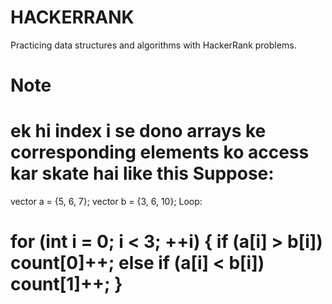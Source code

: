 # HACKERRANK
 Practicing data structures and algorithms with HackerRank problems.
# Note
 ek hi index i se dono arrays ke corresponding elements ko access kar skate hai like this
 Suppose:
=================
vector<int> a = {5, 6, 7};
vector<int> b = {3, 6, 10};
Loop:

for (int i = 0; i < 3; ++i)
{
    if (a[i] > b[i]) count[0]++;
    else if (a[i] < b[i]) count[1]++;
}
====================
